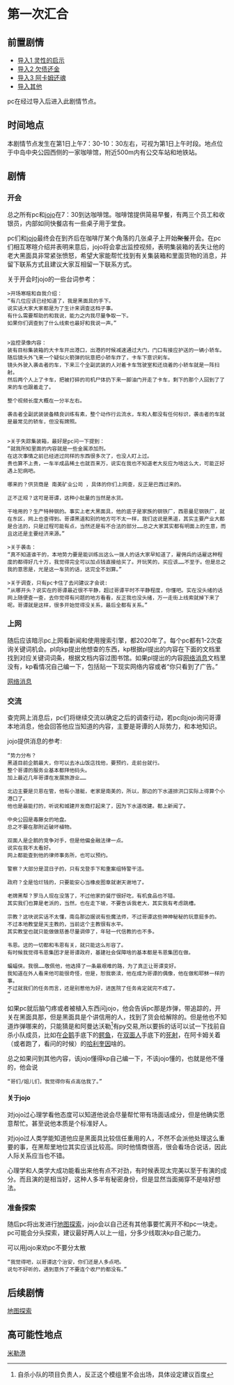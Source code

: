 # 第一次汇合

## 前置剧情

* [导入1 灵性的启示](/导入1灵性的启示.md)
* [导入2 欠债还金](/导入2欠债还金.md)
* [导入3 阿卡姆还魂](/导入3阿卡姆还魂.md)
* [导入其他](/导入其他.md)

pc在经过导入后进入此剧情节点。

## 时间地点

本剧情节点发生在第1日上午7：30-10：30左右，可视为第1日上午时段。地点位于中岛中央公园西侧的一家咖啡馆，附近500m内有公交车站和地铁站。

## 剧情

### 开会

总之所有pc和[jojo](人物/jojo.md)在7：30到达咖啡馆。咖啡馆提供简易早餐，有两三个员工和收银员，内部如同快餐店有一些桌子用于堂食。

pc们和[jojo](人物/jojo.md)最终会在到齐后在咖啡厅某个角落的几张桌子上开始~~聚餐~~开会。在pc们相互寒暄介绍并表明来意后，jojo将会拿出监控视频，表明集装箱的丢失让他的老大黑面具非常紧张愤怒，希望大家能帮忙找到有关集装箱和里面货物的消息，并留下联系方式且建议大家互相留一下联系方式。

关于开会时jojo的一些台词参考：

    >开场寒暄和自我介绍：
    “有几位应该已经知道了，我是黑面具的手下。
    说实话大家大家都是为了生计来调查这档子事。
    有什么需要帮助的和我说，能力之内我尽量争取一下。
    如果你们调查到了什么线索也最好和我说一声。”
    

    >监控录像内容：
    装有目标集装箱的大卡车开出港口，出港的时候减速通过大门，门口有接应护送的一辆小轿车。
    随后镜头外飞来一个疑似火箭弹的玩意把小轿车炸了，卡车下意识刹车。
    镜头外驶入袭击者的车，下来三个全副武装的人对着卡车驾驶室和还烧着的小轿车就是一阵扫射。
    然后两个人上了卡车，把被打碎的司机尸体扔下来一脚油门开走了卡车，剩下的那个人回到了了来的车也跟着走了。

    整个视频长度大概在一分半左右。
    
    袭击者全副武装装备精良训练有素，整个动作行云流水，车和人都没有任何标识，袭击者的车就是最常见的轿车，但没有牌照。


    >关于失踪集装箱，最好是pc问一下提到：
    “就我所知里面的内容就是一些金属添加剂。
    在这次事情之前已经进过同样的东西很多次了，也没人盯上过。
    贵也算不上贵，一车半成品稀土也就百来万，说实在我也不知道老大反应为啥这么大，可能正好遇上犯病吧。
    
    哪来的？供货商是 南美矿业公司 ，具体的你们上网查，反正是巴西过来的。
    
    正不正规？这可是哥谭，这种小批量的当然是水货。
    
    干啥用的？生产特种钢的。事实上老大黑面具，他的底子是家族的钢铁厂，西恩曼尼钢铁厂，就在东区，网上也查得到。哥谭黑道和别的地方可不太一样，我们这说是黑道，其实主要产业大都是合法的，只是过程可能有点，当然还是有不合法的部分……总之大家其实都有明面上的生意，而且这还是主要经济来源。”

    >关于袭击：
    “真不知道谁干的，本地势力要是能训练出这么一拨人的话大家早知道了，雇佣兵的话雇这种程度的都得好几十万，我觉得完全可以加点钱直接给买了。开玩笑的，买应该……不至于。但是总之我的意思是，光是这一车货的话，这完全不划算。”

    >关于调查，只有pc卡住了去问建议才会说:
    “从哪开头？说实在的哥谭最近很不平静，超过哥谭平时不平静程度，你懂吧。实在没头绪的话网上随便查一查，去你觉得有问题的地方看看，反正我也没头绪，万一走街上线索就掉下来了呢。哥谭就是这样，很多开始觉得没关系，最后全都有关系。”

### 上网

随后应该暗示pc上网看新闻和使用搜索引擎，都2020年了。每个pc都有1-2次查询关键词机会。pl向kp提出他想查的东西，kp根据pl提出的内容在下面的文档里找到对应关键词词条，根据文档内容过图书馆。如果pl提出的内容[网络消息](/网络消息.md)文档里没有，kp看情况自己编一下，包括贴一下现实网络内容或者“你只看到了广告。”

[网络消息](/网络消息.md)

### 交流

查完网上消息后，pc们将继续交流以确定之后的调查行动，若pc向jojo询问哥谭本地消息，他会回答他应当知道的内容，主要是哥谭的人际势力，和本地知识。

jojo提供消息的参考:

    “势力分布？
    黑道目前企鹅最大，你可以去冰山饭店找他，要预约，走前台就行。
    整个哥谭的服务业基本都拜他码头。
    加上最近几年哥谭在发展旅游业……

    北边主要是贝恩在管，他有小潜艇，老家是南美的，所以，那边的下水道排洪口实际上得算个小港口了。
    他也是最能打的，听说和城建开发商打起来了，因为下水道改建。都上新闻了。

    中央公园是毒藤女的地盘。
    总之不要在那附近破坏植物。

    双面人是企鹅的竞争对手，但是他偏金融法律一点。
    说实在我不太看好。
    网上都能查到他的律师事务所，也可以预约。

    警察？大部分是混日子的，只有戈登手下和重案组特警干活。

    政府？全是恰烂钱的，只要能安心当橡皮图章就谢天谢地了。

    老牌黑帮？罗马人现在没落了，不过他家的餐厅很好吃，有机食品也不错。
    其实我们也算是老派的，当然，也在走下坡，不要告诉我老大，其实我有考虑跳槽。

    宗教？这块说实话不太懂，南岛那边据说有些魔法师，不过哥谭这些神神秘秘的玩意挺多的。
    不过本地教堂是天主教的，当前这个主教很有水平。
    其实教堂也就只能做做慈善尽量调停了，年轻一代信教的也不多。

    韦恩。这的一切都和韦恩有关，就只能这么形容了。
    有时候我觉得韦恩集团才是哥谭政府，基建社会保障啥的基本都是韦恩集团在做。

    蝙蝠侠。我很……敬佩他，他选择了一条最艰难的路，为了真正让哥谭变好。
    我知道在外人看来他可能很奇怪，但是，恕我亵渎，他在成为哥谭的偶像，他在做和耶稣一样的事。
    不过就我们的任务而言，还是别惹他为好，进医院了任务肯定就完不成了。
    ”

如果pc就后脑勺疼或者被植入东西问jojo，他会告诉pc那是炸弹，带追踪的，开关在黑面具那，但是黑面具是个讲信用的人，找到了货会给解除的。但是他也不知道炸弹哪来的，只能猜是和阿曼达沃勒[^1]有py交易,所以要拆的话可以试一下找前自杀小队成员，比如在[企鹅](人物/企鹅.md)手底下的[鳄鱼](人物/鳄鱼.md)，在[双面人](人物/双面人.md)手底下的[死射](人物/死射.md)，在阿卡姆关着（或者跑了，看问的时候）的[哈利奎因](人物/哈莉奎因.md)啥的。

[^1]:自杀小队的项目负责人，反正这个模组里不会出场，具体设定建议百度

总之如果问到其他内容，该jojo懂得kp自己编一下，不该jojo懂的，也就是他不懂的，他会说

    “哥们/姐儿们，我觉得你有点高估我了。”

#### 关于jojo

对jojo过心理学看他态度可以知道他说会尽量帮忙带有场面话成分，但是他确实愿意帮忙。甚至说他本质是个标准好人。

对jojo过人类学能知道他应是黑面具比较信任重用的人，不然不会派他处理这么重要的事，在黑帮里地位其实应该比较高。同时他情商很高，很会看场合说话，因此人际关系应当也不错。

心理学和人类学大成功能看出来他有点不对劲，有时候表现太完美以至于有演的成分。而且演的是相当好，这种人多半有秘密身份，但是显然当面揭穿不是啥好想法。

### 准备探索

随后pc将出发进行[地图探索](/地图跳转.md)，jojo会以自己还有其他事要忙离开不和pc一块走。pc可能会分头探索，建议最好两人以上一组，分多少线取决kp自己能力。

可以用jojo来劝pc不要分太散
    
    “我觉得吧，以哥谭这个治安，你们还是人多点吧。
    说句不好听的，遇到意外了不要连个收尸的都没有。”

## 后续剧情

[地图探索](/地图跳转.md)

## 高可能性地点

[米勒港](/节点事件/米勒港.md)